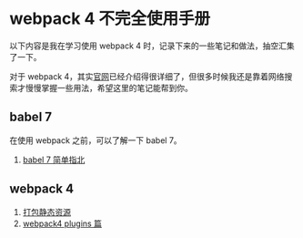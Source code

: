 # webpack 4 不完全使用手册

以下内容是我在学习使用 webpack 4 时，记录下来的一些笔记和做法，抽空汇集了一下。

对于 webpack 4，其实[官网](<https://webpack.js.org/>)已经介绍得很详细了，但很多时候我还是靠着网络搜索才慢慢掌握一些用法，希望这里的笔记能帮到你。

## babel 7

在使用 webpack 之前，可以了解一下 babel 7。

1. [babel 7 简单指北](<https://www.cnblogs.com/guolao/p/10753795.html>)

## webpack 4

1. [打包静态资源](<https://www.cnblogs.com/guolao/p/11227646.html>)
2. [webpack4 plugins 篇](<https://www.cnblogs.com/guolao/p/11239756.html>)

